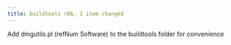 ```yaml
---
title: buildtools r66, 1 item changed
---
```


Add dmgutils.pl (refNum Software) to the buildtools folder for convenience
